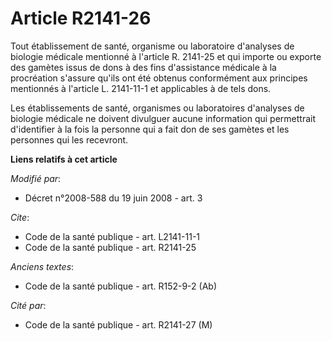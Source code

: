 # Article R2141-26

Tout établissement de santé, organisme ou laboratoire d'analyses de biologie médicale mentionné à l'article R. 2141-25 et qui
importe ou exporte des gamètes issus de dons à des fins d'assistance médicale à la procréation s'assure qu'ils ont été
obtenus conformément aux principes mentionnés à l'article L. 2141-11-1 et applicables à de tels dons. 

Les établissements de santé, organismes ou laboratoires d'analyses de biologie médicale ne doivent divulguer aucune
information qui permettrait d'identifier à la fois la personne qui a fait don de ses gamètes et les personnes qui les
recevront.

**Liens relatifs à cet article**

_Modifié par_:

  - Décret n°2008-588 du 19 juin 2008 - art. 3

_Cite_:

  - Code de la santé publique - art. L2141-11-1
  - Code de la santé publique - art. R2141-25

_Anciens textes_:

  - Code de la santé publique - art. R152-9-2 (Ab)

_Cité par_:

  - Code de la santé publique - art. R2141-27 (M)
